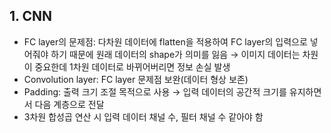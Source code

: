 ## 1. CNN
- FC layer의 문제점: 다차원 데이터에 flatten을 적용하여 FC layer의 입력으로 넣어줘야 하기 때문에 원래 데이터의 shape가 의미를 잃음 → 이미지 데이터는 차원이 중요한데 1차원 데이터로 바뀌어버리면 정보 손실 발생
- Convolution layer: FC layer 문제점 보완(데이터 형상 보존)
- Padding: 출력 크기 조절 목적으로 사용 → 입력 데이터의 공간적 크기를 유지하면서 다음 계층으로 전달
- 3차원 합성곱 연산 시 입력 데이터 채널 수, 필터 채널 수 같아야 함